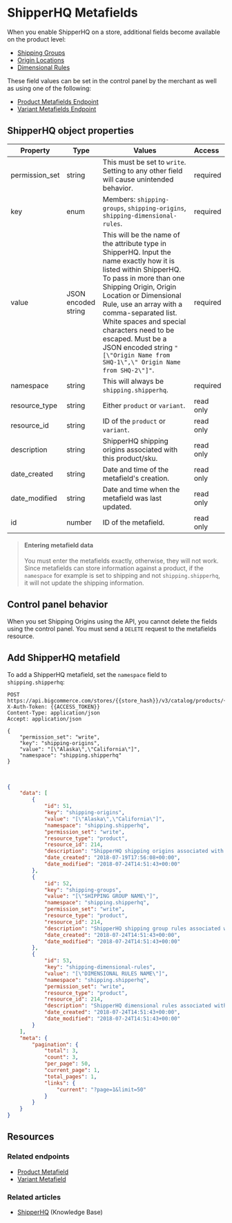 # ShipperHQ Metafields


When you enable ShipperHQ on a store, additional fields become available on the product level:
* [Shipping Groups](https://support.bigcommerce.com/s/article/ShipperHQ#ship-groups)
* [Origin Locations](https://support.bigcommerce.com/s/article/ShipperHQ#origin-loc)
* [Dimensional Rules](https://support.bigcommerce.com/s/article/ShipperHQ#dim-rules) 

These field values can be set in the control panel by the merchant as well as using one of the following:

* [Product Metafields Endpoint](/api-reference/catalog/catalog-api/product-metafields/createproductmetafield)
* [Variant Metafields Endpoint](/api-reference/store-management/catalog/product-variants-metafields/createvariantmetafield)

## ShipperHQ object properties

| Property | Type | Values | Access
|-|-|-|:--|
| permission_set | string | This must be set to `write`. Setting to any other field will cause unintended behavior. | required |
| key | enum | Members: `shipping-groups`, `shipping-origins`, `shipping-dimensional-rules`. | required |
| value | JSON encoded string | This will be the name of the attribute type in ShipperHQ. Input the name exactly how it is listed within ShipperHQ. To pass in more than one Shipping Origin, Origin Location or Dimensional Rule, use an array with a comma-separated list. White spaces and special characters need to be escaped. Must be a JSON encoded string `"[\"Origin Name from SHQ-1\",\" Origin Name from SHQ-2\"]"`. | required |
| namespace | string | This will always be `shipping.shipperhq`. | required |
| resource_type | string | Either `product` or `variant`. | read only |
| resource_id | string | ID of the `product` or `variant`. | read only |
| description | string | ShipperHQ shipping origins associated with this product/sku. | read only |
| date_created | string | Date and time of the metafield's creation. | read only |
| date_modified | string | Date and time when the metafield was last updated. | read only |
| id | number | ID of the metafield. | read only |



> #### Entering metafield data
> You must enter the metafields exactly, otherwise, they will not work. Since metafields can store information against a product, if the `namespace` for example is set to shipping and not `shipping.shipperhq`, it will not update the shipping information.




## Control panel behavior

When you set Shipping Origins using the API, you cannot delete the fields using the control panel. You must send a `DELETE` request to the metafields resource.


## Add ShipperHQ metafield

To add a ShipperHQ metafield, set the `namespace` field to `shipping.shipperhq`: 

``` title="Example request: Add ShipperHQ metafield" lineNumbers
POST https://api.bigcommerce.com/stores/{{store_hash}}/v3/catalog/products/{{product_id}}/metafields
X-Auth-Token: {{ACCESS_TOKEN}}
Content-Type: application/json
Accept: application/json

{
	"permission_set": "write",
	"key": "shipping-origins",
	"value": "[\"Alaska\",\"California\"]",
	"namespace": "shipping.shipperhq"
}
```
&nbsp;
```json title="Example response: Add ShipperHQ metafield" lineNumbers
{
	"data": [
		{
			"id": 51,
			"key": "shipping-origins",
			"value": "[\"Alaska\",\"California\"]",
			"namespace": "shipping.shipperhq",
			"permission_set": "write",
			"resource_type": "product",
			"resource_id": 214,
			"description": "ShipperHQ shipping origins associated with this product/sku",
			"date_created": "2018-07-19T17:56:08+00:00",
			"date_modified": "2018-07-24T14:51:43+00:00"
		},
		{
			"id": 52,
			"key": "shipping-groups",
			"value": "[\"SHIPPING GROUP NAME\"]",
			"namespace": "shipping.shipperhq",
			"permission_set": "write",
			"resource_type": "product",
			"resource_id": 214,
			"description": "ShipperHQ shipping group rules associated with this product/sku",
			"date_created": "2018-07-24T14:51:43+00:00",
			"date_modified": "2018-07-24T14:51:43+00:00"
		},
		{
			"id": 53,
			"key": "shipping-dimensional-rules",
			"value": "[\"DIMENSIONAL RULES NAME\"]",
			"namespace": "shipping.shipperhq",
			"permission_set": "write",
			"resource_type": "product",
			"resource_id": 214,
			"description": "ShipperHQ dimensional rules associated with this product/sku",
			"date_created": "2018-07-24T14:51:43+00:00",
			"date_modified": "2018-07-24T14:51:43+00:00"
		}
	],
	"meta": {
		"pagination": {
			"total": 3,
			"count": 3,
			"per_page": 50,
			"current_page": 1,
			"total_pages": 1,
			"links": {
				"current": "?page=1&limit=50"
			}
		}
	}
}
```

## Resources
### Related endpoints
* [Product Metafield](/api-reference/catalog/catalog-api/product-metafields/createproductmetafield)
* [Variant Metafield](/api-reference/catalog/catalog-api/product-variants-metafields/createvariantmetafield)
### Related articles
* [ShipperHQ](https://support.bigcommerce.com/s/article/ShipperHQ) (Knowledge Base)
